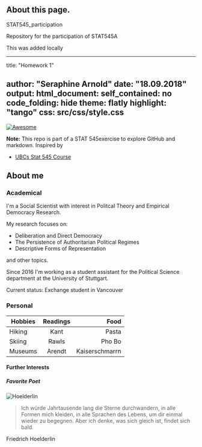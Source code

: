 About this page.
----------------

STAT545_participation 

Repository for the participation of STAT545A

This was added locally 



---
title: "Homework 1"

author: "Seraphine Arnold"
date: "18.09.2018"
output: 
  html_document:
    self_contained: no
    code_folding: hide
    theme: flatly
    highlight: "tango"
    css: src/css/style.css
---




[![Awesome](https://cdn.rawgit.com/sindresorhus/awesome/d7305f38d29fed78fa85652e3a63e154dd8e8829/media/badge.svg)](https://github.com/sindresorhus/awesome)



**Note:** This repo is part of a STAT 545exercise to explore GitHub and markdown. Inspired by

* [UBCs Stat 545 Course](http://stat545.com/) 




## About me

### Academical

I'm a Social Scientist with interest in Politcal Theory and Empirical Democracy Research.

My research focuses on:

* Deliberation and Direct Democracy
* The Persistence of Authoritarian Political Regimes
* Descriptive Forms of Representation

and other topics. 

Since 2016 I'm working as a student assistant for the Political Science department at the University of Stuttgart. 

Current status: Exchange student in Vancouver


### Personal

| Hobbies       | Readings      | Food           |
| ------------- |:-------------:| --------------:|
| Hiking        | Kant          | Pasta          |
| Skiing        | Rawls         | Pho Bo         |
| Museums       | Arendt        | Kaiserschmarrn | 


#### Further Interests



##### Favorite Poet


![Hoelderlin](https://rickrozoff.files.wordpress.com/2011/07/friedrichhc3b6lderlin.jpg)


> Ich würde Jahrtausende lang die Sterne durchwandern, in alle Formen mich kleiden, in alle Sprachen des Lebens, um dir einmal wieder zu begegnen. Aber ich denke, was sich gleich ist, findet sich bald.

Friedrich Hoelderlin


 